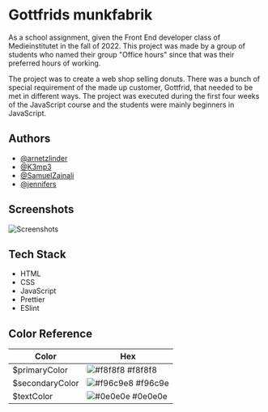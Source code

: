 
# Gottfrids munkfabrik

As a school assignment, given the Front End developer class of Medieinstitutet in the fall of 2022. This project was made by a group of students who named their group "Office hours" since that was their preferred hours of working.

The project was to create a web shop selling donuts. There was a bunch of special requirement of the made up customer, Gottfrid, that needed to be met in different ways. The project was executed during the first four weeks of the JavaScript course and the students were mainly beginners in JavaScript. 


## Authors

- [@arnetzlinder](https://www.github.com/arnetzlinder)
- [@K3mp3](https://www.github.com/K3mp3)
- [@SamuelZainali](https://www.github.com/SamuelZainali)
- [@jennifers](https://www.github.com/jennifers)


## Screenshots

![Screenshots]()


## Tech Stack

- HTML 
- CSS
- JavaScript
- Prettier
- ESlint

## Color Reference

| Color             | Hex                                                                |
| ----------------- | ------------------------------------------------------------------ |
| $primaryColor | ![#f8f8f8 ](https://via.placeholder.com/10/f8f8f8?text=+) #f8f8f8 |
| $secondaryColor | ![#f96c9e8](https://via.placeholder.com/10/f96c9e?text=+) #f96c9e |
| $textColor | ![#0e0e0e](https://via.placeholder.com/10/0e0e0e?text=+) #0e0e0e |


